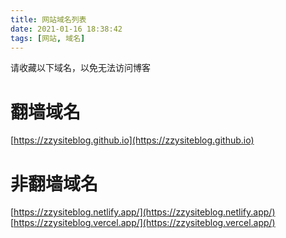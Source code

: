 ```yaml
---
title: 网站域名列表
date: 2021-01-16 18:38:42
tags: [网站, 域名]
---
```


请收藏以下域名，以免无法访问博客

# 翻墙域名
[https://zzysiteblog.github.io](https://zzysiteblog.github.io)

# 非翻墙域名
[https://zzysiteblog.netlify.app/](https://zzysiteblog.netlify.app/)
[https://zzysiteblog.vercel.app/](https://zzysiteblog.vercel.app/)